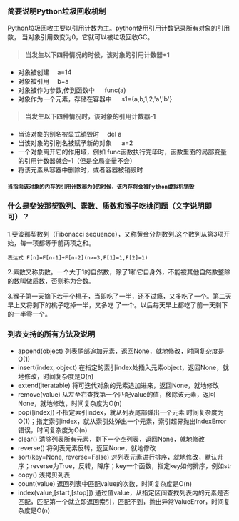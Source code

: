 ### 简要说明Python垃圾回收机制
Python垃圾回收主要以引用计数为主。python使用引用计数记录所有对象的引用数，
当对象引用数变为0，它就可以被垃圾回收GC。
> #### 当发生以下四种情况的时候，该对象的引用计数器+1
+ 对象被创建  a=14
+ 对象被引用  b=a
+ 对象被作为参数,传到函数中   func(a)
+ 对象作为一个元素，存储在容器中   s1={a,b,1,2,'a','b'}
> #### 当发生以下四种情况时，该对象的引用计数器-1
+ 当该对象的别名被显式销毁时  del a
+ 当该对象的引别名被赋予新的对象   a=2
+ 一个对象离开它的作用域，例如 func函数执行完毕时，函数里面的局部变量的引用计数器就会-1（但是全局变量不会）
+ 将该元素从容器中删除时，或者容器被销毁时

#### ```当指向该对象的内存的引用计数器为0的时候，该内存将会被Python虚拟机销毁```

### 什么是斐波那契数列、素数、质数和猴子吃桃问题（文字说明即可）？
1.斐波那契数列（Fibonacci sequence），又称黄金分割数列.这个数列从第3项开始，每一项都等于前两项之和。
       
    表达式 F[n]=F[n-1]+F[n-2](n>=3,F[1]=1,F[2]=1)

2.素数又称质数。一个大于1的自然数，除了1和它自身外，不能被其他自然数整除的数叫做质数，否则称为合数。

3.猴子第一天摘下若干个桃子，当即吃了一半，还不过瘾，又多吃了一个。第二天早上又将剩下的桃子吃掉一半，又多吃
  了一个。以后每天早上都吃了前一天剩下的一半零一个。
 
 ### 列表支持的所有方法及说明
+ append(object) 列表尾部追加元素，返回None，就地修改，时间复杂度是O(1)
+ insert(index, object) 在指定的索引index处插入元素object，返回None，就地修改，时间复杂度是O(n)
+ extend(iteratable) 将可迭代对象的元素追加进来，返回None，就地修改
+ remove(value) 从左至右查找第一个匹配value的值，移除该元素，返回None，就地修改，时间复杂度为O(n)
+ pop([index]) 不指定索引index，就从列表尾部弹出一个元素  时间复杂度为O(1)；指定索引index，就从索引处弹出一个元素，索引超界抛出IndexError错误，时间复杂度为O(n)
+ clear() 清除列表所有元素，剩下一个空列表，返回None，就地修改
+ reverse() 将列表元素反转，返回None，就地修改
+ sort(key=None, reverse=False) 对列表元素进行排序，就地修改，默认升序；reverse为True，反转，降序；key一个函数，指定key如何排序，例如str
+ copy() 浅拷贝列表
+ count(value) 返回列表中匹配value的次数，时间复杂度是O(n)
+ index(value,[start,[stop]])  通过值value，从指定区间查找列表内的元素是否匹配，匹配第一个就立即返回索引，匹配不到，抛出异常ValueError，时间复杂度是O(n)
